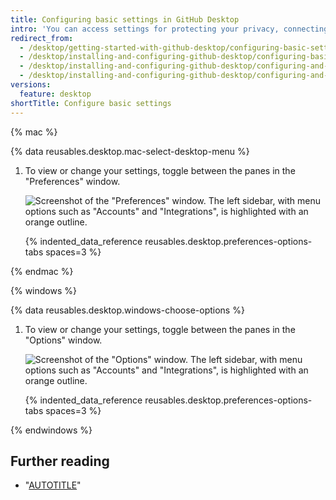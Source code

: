 ```yaml
---
title: Configuring basic settings in GitHub Desktop
intro: 'You can access settings for protecting your privacy, connecting accounts to {% data variables.product.prodname_desktop %}, and configuring Git.'
redirect_from:
  - /desktop/getting-started-with-github-desktop/configuring-basic-settings
  - /desktop/installing-and-configuring-github-desktop/configuring-basic-settings
  - /desktop/installing-and-configuring-github-desktop/configuring-and-customizing-github-desktop/configuring-basic-settings
  - /desktop/installing-and-configuring-github-desktop/configuring-and-customizing-github-desktop/configuring-basic-settings-in-github-desktop
versions:
  feature: desktop
shortTitle: Configure basic settings
---
```

{% mac %}

{% data reusables.desktop.mac-select-desktop-menu %}
1. To view or change your settings, toggle between the panes in the "Preferences" window.

   ![Screenshot of the "Preferences" window. The left sidebar, with menu options such as "Accounts" and "Integrations", is highlighted with an orange outline.](/assets/images/help/desktop/mac-select-preferences-pane.png)

   {% indented_data_reference reusables.desktop.preferences-options-tabs spaces=3 %}

{% endmac %}

{% windows %}

{% data reusables.desktop.windows-choose-options %}
1. To view or change your settings, toggle between the panes in the "Options" window.

   ![Screenshot of the "Options" window. The left sidebar, with menu options such as "Accounts" and "Integrations", is highlighted with an orange outline.](/assets/images/help/desktop/window-select-options-pane.png)

   {% indented_data_reference reusables.desktop.preferences-options-tabs spaces=3 %}

{% endwindows %}

## Further reading

- "[AUTOTITLE](/desktop/configuring-and-customizing-github-desktop/setting-a-theme-for-github-desktop)"
